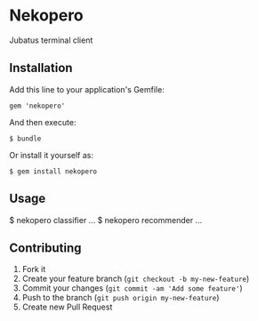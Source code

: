 # Nekopero

Jubatus terminal client

## Installation

Add this line to your application's Gemfile:

    gem 'nekopero'

And then execute:

    $ bundle

Or install it yourself as:

    $ gem install nekopero

## Usage

$ nekopero classifier <command> <arg1> <arg2> <arg3>...
$ nekopero recommender <command> <arg1> <arg2> <arg3>...

## Contributing

1. Fork it
2. Create your feature branch (`git checkout -b my-new-feature`)
3. Commit your changes (`git commit -am 'Add some feature'`)
4. Push to the branch (`git push origin my-new-feature`)
5. Create new Pull Request
